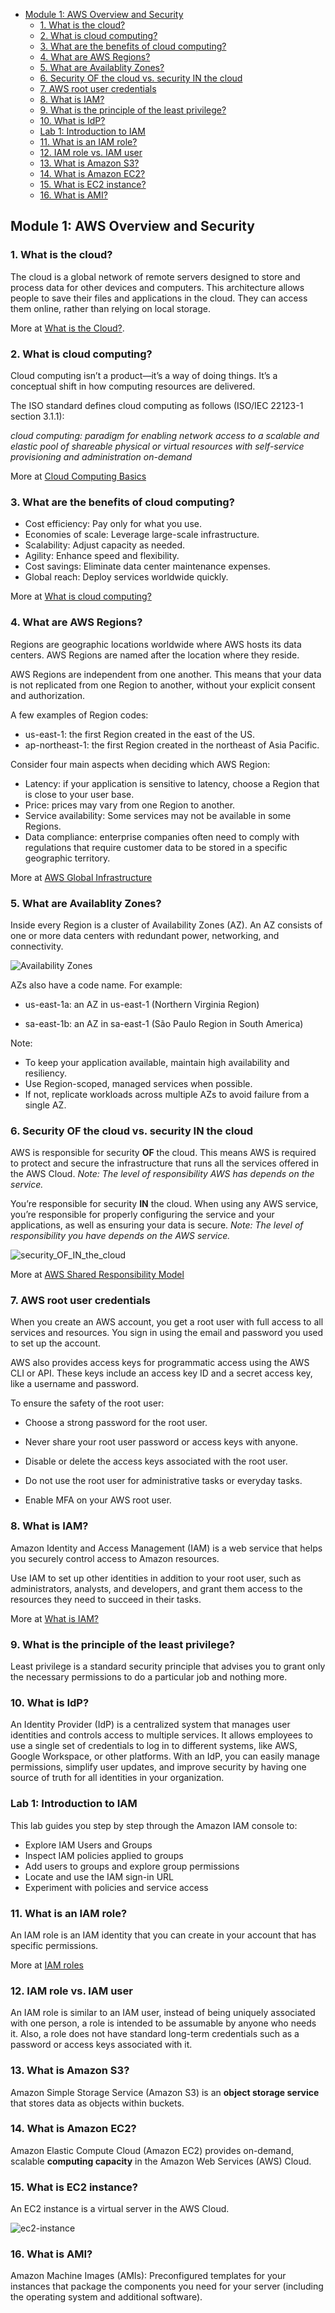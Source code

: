 - [Module 1: AWS Overview and Security](#module-1-aws-overview-and-security)
  - [1. What is the cloud?](#1-what-is-the-cloud)
  - [2. What is cloud computing?](#2-what-is-cloud-computing)
  - [3. What are the benefits of cloud computing?](#3-what-are-the-benefits-of-cloud-computing)
  - [4. What are AWS Regions?](#4-what-are-aws-regions)
  - [5. What are Availablity Zones?](#5-what-are-availablity-zones)
  - [6. Security OF the cloud vs. security IN the cloud](#6-security-of-the-cloud-vs-security-in-the-cloud)
  - [7. AWS root user credentials](#7-aws-root-user-credentials)
  - [8. What is IAM?](#8-what-is-iam)
  - [9. What is the principle of the least privilege?](#9-what-is-the-principle-of-the-least-privilege)
  - [10. What is IdP?](#10-what-is-idp)
  - [Lab 1: Introduction to IAM](#lab-1-introduction-to-iam)
  - [11. What is an IAM role?](#11-what-is-an-iam-role)
  - [12. IAM role vs. IAM user](#12-iam-role-vs-iam-user)
  - [13. What is Amazon S3?](#13-what-is-amazon-s3)
  - [14. What is Amazon EC2?](#14-what-is-amazon-ec2)
  - [15. What is EC2 instance?](#15-what-is-ec2-instance)
  - [16. What is AMI?](#16-what-is-ami)

## Module 1: AWS Overview and Security
### 1. What is the cloud?
The cloud is a global network of remote servers designed to store and process data for other devices and computers. This architecture allows people to save their files and applications in the cloud. They can access them online, rather than relying on local storage.

More at [What is the Cloud?](https://azure.microsoft.com/en-us/resources/cloud-computing-dictionary/what-is-the-cloud#:~:text=In%20technology%2C%20the%20cloud%20is,and%20applications%20in%20the%20cloud).

### 2. What is cloud computing?

Cloud computing isn’t a product—it’s a way of doing things. It’s a conceptual shift in how computing resources are delivered.

The ISO standard defines cloud computing as follows (ISO/IEC 22123-1 section 3.1.1): 

*cloud computing: paradigm for enabling network access to a scalable and elastic pool of shareable physical or virtual resources with self-service provisioning and administration on-demand*

More at [Cloud Computing Basics](https://www.bsi.bund.de/EN/Themen/Unternehmen-und-Organisationen/Informationen-und-Empfehlungen/Empfehlungen-nach-Angriffszielen/Cloud-Computing/Grundlagen/grundlagen_node.html)

### 3. What are the benefits of cloud computing?

- Cost efficiency: Pay only for what you use.
- Economies of scale: Leverage large-scale infrastructure.
- Scalability: Adjust capacity as needed.
- Agility: Enhance speed and flexibility.
- Cost savings: Eliminate data center maintenance expenses.
- Global reach: Deploy services worldwide quickly.

More at [What is cloud computing?](https://aws.amazon.com/what-is-cloud-computing/)

### 4. What are AWS Regions?

Regions are geographic locations worldwide where AWS hosts its data centers. AWS Regions are named after the location where they reside. 

AWS Regions are independent from one another. This means that your data is not replicated from one Region to another, without your explicit consent and authorization.

A few examples of Region codes:

- us-east-1: the first Region created in the east of the US.
- ap-northeast-1: the first Region created in the northeast of Asia Pacific.

Consider four main aspects when deciding which AWS Region:
- Latency: if your application is sensitive to latency, choose a Region that is close to your user base. 
- Price: prices may vary from one Region to another. 
- Service availability: Some services may not be available in some Regions. 
- Data compliance: enterprise companies often need to comply with regulations that require customer data to be stored in a specific geographic territory. 


More at [AWS Global Infrastructure](https://aws.amazon.com/about-aws/global-infrastructure/regions_az/)

### 5. What are Availablity Zones?

Inside every Region is a cluster of Availability Zones (AZ). An AZ consists of one or more data centers with redundant power, networking, and connectivity. 

![Availability Zones](/resources/az.png)

AZs also have a code name. For example:

- us-east-1a: an AZ in us-east-1 (Northern Virginia Region)

- sa-east-1b: an AZ in sa-east-1 (São Paulo Region in South America)

Note:
- To keep your application available, maintain high availability and resiliency.
- Use Region-scoped, managed services when possible.
- If not, replicate workloads across multiple AZs to avoid failure from a single AZ.

### 6. Security OF the cloud vs. security IN the cloud

AWS is responsible for security **OF** the cloud. This means AWS is required to protect and secure the infrastructure that runs all the services offered in the AWS Cloud. *Note: The level of responsibility AWS has depends on the service.*

You’re responsible for security **IN** the cloud. When using any AWS service, you’re responsible for properly configuring the service and your applications, as well as ensuring your data is secure. *Note: The level of responsibility you have depends on the AWS service.*

![security_OF_IN_the_cloud](/resources/security_OF_IN_the_cloud.png)

More at [AWS Shared Responsibility Model](https://aws.amazon.com/compliance/shared-responsibility-model/)

### 7. AWS root user credentials

When you create an AWS account, you get a root user with full access to all services and resources. You sign in using the email and password you used to set up the account.

AWS also provides access keys for programmatic access using the AWS CLI or API. These keys include an access key ID and a secret access key, like a username and password. 

To ensure the safety of the root user:

- Choose a strong password for the root user.

- Never share your root user password or access keys with anyone.

- Disable or delete the access keys associated with the root user.

- Do not use the root user for administrative tasks or everyday tasks.

- Enable MFA on your AWS root user. 

### 8. What is IAM?

Amazon Identity and Access Management (IAM) is a web service that helps you securely control access to Amazon resources.

Use IAM to set up other identities in addition to your root user, such as administrators, analysts, and developers, and grant them access to the resources they need to succeed in their tasks.

More at [What is IAM?](https://docs.amazonaws.cn/en_us/IAM/latest/UserGuide/introduction.html)

### 9. What is the principle of the least privilege?
    
Least privilege is a standard security principle that advises you to grant only the necessary permissions to do a particular job and nothing more. 

### 10. What is IdP?

An Identity Provider (IdP) is a centralized system that manages user identities and controls access to multiple services. It allows employees to use a single set of credentials to log in to different systems, like AWS, Google Workspace, or other platforms. With an IdP, you can easily manage permissions, simplify user updates, and improve security by having one source of truth for all identities in your organization.

### Lab 1: Introduction to IAM

This lab guides you step by step through the Amazon IAM console to:

- Explore IAM Users and Groups
- Inspect IAM policies applied to groups
- Add users to groups and explore group permissions
- Locate and use the IAM sign-in URL
- Experiment with policies and service access

### 11. What is an IAM role?

An IAM role is an IAM identity that you can create in your account that has specific permissions. 

More at [IAM roles](https://docs.aws.amazon.com/IAM/latest/UserGuide/id_roles.html)

### 12. IAM role vs. IAM user

An IAM role is similar to an IAM user, instead of being uniquely associated with one person, a role is intended to be assumable by anyone who needs it. Also, a role does not have standard long-term credentials such as a password or access keys associated with it.

### 13. What is Amazon S3?

Amazon Simple Storage Service (Amazon S3) is an **object storage service** that stores data as objects within buckets. 

### 14. What is Amazon EC2?

Amazon Elastic Compute Cloud (Amazon EC2) provides on-demand, scalable **computing capacity** in the Amazon Web Services (AWS) Cloud.

### 15. What is EC2 instance?

An EC2 instance is a virtual server in the AWS Cloud. 

![ec2-instance](/resources/instance-types.png)

### 16. What is AMI?

Amazon Machine Images (AMIs): Preconfigured templates for your instances that package the components you need for your server (including the operating system and additional software).